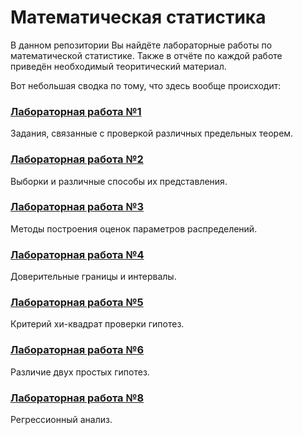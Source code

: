 # Математическая статистика

В данном репозитории Вы найдёте лабораторные работы по математической статистике. Также в отчёте по каждой работе приведён необходимый теоритический материал.

Вот небольшая сводка по тому, что здесь вообще происходит:

### [Лабораторная работа №1](https://github.com/ALex2002Sim/MathStat/blob/main/%D0%A1%D0%B8%D0%BC%D0%B0%D0%BA%D0%BE%D0%B2%20%D0%9B%D0%A0%201%20(%D0%9C%D0%B0%D1%82%D0%A1%D1%82%D0%B0%D1%82).pdf)

Задания, связанные с проверкой различных предельных теорем.

### [Лабораторная работа №2](https://github.com/ALex2002Sim/MathStat/blob/main/%D0%A1%D0%B8%D0%BC%D0%B0%D0%BA%D0%BE%D0%B2%20%D0%9B%D0%A0%202%20(%D0%9C%D0%B0%D1%82%D0%A1%D1%82%D0%B0%D1%82).pdf)

Выборки и различные способы их представления.

### [Лабораторная работа №3](https://github.com/ALex2002Sim/MathStat/blob/main/%D0%A1%D0%B8%D0%BC%D0%B0%D0%BA%D0%BE%D0%B2%20%D0%9B%D0%A0%203%20(%D0%9C%D0%B0%D1%82%D0%A1%D1%82%D0%B0%D1%82).pdf)

Методы построения оценок параметров распределений.

### [Лабораторная работа №4](https://github.com/ALex2002Sim/MathStat/blob/main/%D0%A1%D0%B8%D0%BC%D0%B0%D0%BA%D0%BE%D0%B2%20%D0%9B%D0%A0%204%20(%D0%9C%D0%B0%D1%82%D0%A1%D1%82%D0%B0%D1%82).pdf)

Доверительные границы и интервалы.

### [Лабораторная работа №5](https://github.com/ALex2002Sim/MathStat/blob/main/%D0%A1%D0%B8%D0%BC%D0%B0%D0%BA%D0%BE%D0%B2%20%D0%9B%D0%A0%205%20(%D0%9C%D0%B0%D1%82%D0%A1%D1%82%D0%B0%D1%82).pdf)

Критерий хи-квадрат проверки гипотез.

### [Лабораторная работа №6](https://github.com/ALex2002Sim/MathStat/blob/main/%D0%A1%D0%B8%D0%BC%D0%B0%D0%BA%D0%BE%D0%B2%20%D0%9B%D0%A0%206%20(%D0%9C%D0%B0%D1%82%D0%A1%D1%82%D0%B0%D1%82).pdf)

Различие двух простых гипотез.

### [Лабораторная работа №8](https://github.com/ALex2002Sim/MathStat/blob/main/%D0%A1%D0%B8%D0%BC%D0%B0%D0%BA%D0%BE%D0%B2%20%D0%9B%D0%A0%208%20(%D0%9C%D0%B0%D1%82%D0%A1%D1%82%D0%B0%D1%82).pdf)

Регрессионный анализ.
